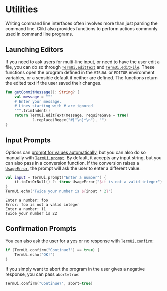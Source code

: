 # Utilities

Writing command line interfaces often involves more than just parsing
the command line. Clikt also provides functions to perform actions
commonly used in command line programs.

## Launching Editors

If you need to ask users for multi-line input, or need to have the user edit a file, you can do so
through [`TermUi.editText`][editText] and [`TermUi.editFile`][editFile]. These functions open the
program defined in the `VISUAL` or `EDITOR` environment variables, or a sensible default if neither
are defined. The functions return the edited text if the user saved their changes.

```kotlin tab="Example"
fun getCommitMessage(): String? {
    val message = """
    # Enter your message.
    # Lines starting with # are ignored
    """.trimIndent()
    return TermUi.editText(message, requireSave = true)
            ?.replace(Regex("#[^\n]*\n"), "")
}
```

## Input Prompts

Options can [prompt for values automatically][prompting-for-input], but you can also do
so manually with [`TermUi.prompt`][prompt]. By
default, it accepts any input string, but you can also pass in a conversion function. If the
conversion raises a [`UsageError`][UsageError],
the prompt will ask the user to enter a different value.

```kotlin tab="Example"
val input = TermUi.prompt("Enter a number") {
    it.toIntOrNull() ?: throw UsageError("$it is not a valid integer")
}
TermUi.echo("Twice your number is ${input * 2}")
```

```text tab="Interactive Session"
Enter a number: foo
Error: foo is not a valid integer
Enter a number: 11
Twice your number is 22
```

## Confirmation Prompts

You can also ask the user for a yes or no response with
[`TermUi.confirm`][confirm]:

```kotlin
if (TermUi.confirm("Continue?") == true) {
    TermUi.echo("OK!")
}
```

If you simply want to abort the program in the user gives a negative
response, you can pass `abort=true`:

```kotlin
TermUi.confirm("Continue?", abort=true)
```


[confirm]:             api/clikt/com.github.ajalt.clikt.output/-term-ui/confirm.md
[editFile]:            api/clikt/com.github.ajalt.clikt.output/-term-ui/edit-file.md
[editText]:            api/clikt/com.github.ajalt.clikt.output/-term-ui/edit-text.md
[prompt]:              api/clikt/com.github.ajalt.clikt.output/-term-ui/prompt.md
[prompting-for-input]: options.md#prompting-for-input
[UsageError]:          api/clikt/com.github.ajalt.clikt.core/-usage-error/index.md
